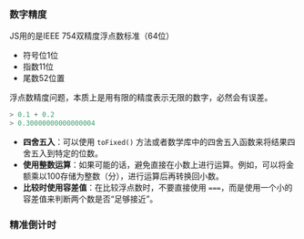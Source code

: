  
### 数字精度
JS用的是IEEE 754双精度浮点数标准（64位）
- 符号位1位
- 指数11位
- 尾数52位置

浮点数精度问题，本质上是用有限的精度表示无限的数字，必然会有误差。
```js
> 0.1 + 0.2
> 0.30000000000000004
```
- **四舍五入**：可以使用 `toFixed()` 方法或者数学库中的四舍五入函数来将结果四舍五入到特定的位数。
- **使用整数运算**：如果可能的话，避免直接在小数上进行运算。例如，可以将金额乘以100存储为整数（分），进行运算后再转换回小数。
- **比较时使用容差值**：在比较浮点数时，不要直接使用 `===`，而是使用一个小的容差值来判断两个数是否“足够接近”。

### 精准倒计时
